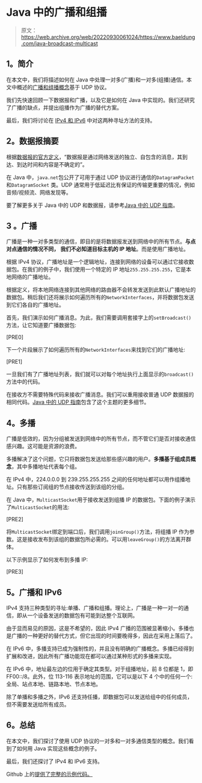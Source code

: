 # Java 中的广播和组播

> 原文：<https://web.archive.org/web/20220930061024/https://www.baeldung.com/java-broadcast-multicast>

## **1。简介**

在本文中，我们将描述如何在 Java 中处理一对多(广播)和一对多(组播)通信。本文中概述的[广播和组播概念](/web/20220709122341/https://www.baeldung.com/cs/multicast-vs-broadcast-anycast-unicast)基于 UDP 协议。

我们先快速回顾一下数据报和广播，以及它是如何在 Java 中实现的。我们还研究了广播的缺点，并提出组播作为广播的替代方案。

最后，我们将讨论在 [IPv4 和 IPv6](/web/20220709122341/https://www.baeldung.com/cs/ipv4-vs-ipv6) 中对这两种寻址方法的支持。

## **2。数据报摘要**

根据[数据报的官方定义](https://web.archive.org/web/20220709122341/https://docs.oracle.com/javase/tutorial/networking/datagrams/)，“数据报是通过网络发送的独立、自包含的消息，其到达、到达时间和内容是不确定的”。

在 Java 中，`java.net`包公开了可用于通过 UDP 协议进行通信的`DatagramPacket`和`DatagramSocket` 类。UDP 通常用于低延迟比有保证的传输更重要的情况，例如音频/视频流、网络发现等。

要了解更多关于 Java 中的 UDP 和数据报，请参考[Java 中的 UDP 指南](/web/20220709122341/https://www.baeldung.com/udp-in-java)。

## **3** 。**广播**

广播是一种一对多类型的通信，即目的是将数据报发送到网络中的所有节点。**与点对点通信的情况不同，** **我们不必知道目标主机的 IP 地址**。而是使用广播地址。

根据 IPv4 协议，广播地址是一个逻辑地址，连接到网络的设备可以通过它接收数据包。在我们的例子中，我们使用一个特定的 IP 地址`255.255.255.255`，它是本地网络的广播地址。

根据定义，将本地网络连接到其他网络的路由器不会转发发送到此默认广播地址的数据包。稍后我们还将展示如何遍历所有的`NetworkInterfaces`，并将数据包发送到它们各自的广播地址。

首先，我们演示如何广播消息。为此，我们需要调用套接字上的`setBroadcast()`方法，让它知道要广播数据包:

[PRE0]

下一个片段展示了如何遍历所有的`NetworkInterfaces`来找到它们的广播地址:

[PRE1]

一旦我们有了广播地址列表，我们就可以对每个地址执行上面显示的`broadcast()`方法中的代码。

在接收方不需要特殊代码来接收广播消息。我们可以重用接收普通 UDP 数据报的相同代码。[Java 中的 UDP 指南](/web/20220709122341/https://www.baeldung.com/udp-in-java)包含了这个主题的更多细节。

## **4。多播**

广播是低效的，因为分组被发送到网络中的所有节点，而不管它们是否对接收通信感兴趣。这可能是资源的浪费。

多播解决了这个问题，它只将数据包发送给那些感兴趣的用户。**多播基于组成员概念**，其中多播地址代表每个组。

在 IPv4 中，224.0.0.0 到 239.255.255.255 之间的任何地址都可以用作组播地址。只有那些订阅组的节点接收传送到该组的分组。

在 Java 中，`MulticastSocket`用于接收发送到组播 IP 的数据包。下面的例子演示了`MulticastSocket`的用法:

[PRE2]

将`MulticastSocket`绑定到端口后，我们调用`joinGroup()`方法，将组播 IP 作为参数。这是接收发布到该组的数据包所必需的。可以用`leaveGroup()`的方法离开群体。

以下示例显示了如何发布到多播 IP:

[PRE3]

## **5。广播和 IPv6**

IPv4 支持三种类型的寻址:单播、广播和组播。理论上，广播是一种一对一的通信，即从一个设备发送的数据包有可能到达整个互联网。

由于显而易见的原因，这是不希望的，因此 IPv4 广播的范围被显著缩小。多播也是广播的一种更好的替代方式，但它出现的时间要晚得多，因此在采用上落后了。

在 IPv6 中，多播支持已成为强制性的，并且没有明确的广播概念。多播已经得到扩展和改进，因此所有广播功能现在都可以通过某种形式的多播来实现。

在 IPv6 中，地址最左边的位用于确定其类型。对于组播地址，前 8 位都是 1，即 FF00::/8。此外，位 113-116 表示地址的范围，它可以是以下 4 个中的任何一个:全局、站点本地、链路本地、节点本地。

除了单播和多播之外，IPv6 还支持任播，即数据包可以发送给组中的任何成员，但不需要发送给所有成员。

## **6。总结**

在本文中，我们探讨了使用 UDP 协议的一对多和一对多通信类型的概念。我们看到了如何用 Java 实现这些概念的例子。

最后，我们还探讨了 IPv4 和 IPv6 支持。

Github 上的[提供了完整的示例代码。](https://web.archive.org/web/20220709122341/https://github.com/eugenp/tutorials/tree/master/core-java-modules/core-java-networking)